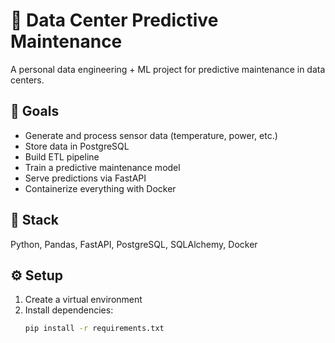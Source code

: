 # 🧠 Data Center Predictive Maintenance

A personal data engineering + ML project for predictive maintenance in data centers.

## 🎯 Goals
- Generate and process sensor data (temperature, power, etc.)
- Store data in PostgreSQL
- Build ETL pipeline
- Train a predictive maintenance model
- Serve predictions via FastAPI
- Containerize everything with Docker

## 🧱 Stack
Python, Pandas, FastAPI, PostgreSQL, SQLAlchemy, Docker

## ⚙️ Setup
1. Create a virtual environment
2. Install dependencies:
   ```bash
   pip install -r requirements.txt

